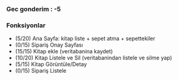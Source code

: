 
### Gec gonderim : -5

### Fonksiyonlar
- (5/20) Ana Sayfa: kitap liste + sepet atma + sepettekiler
- (0/15) Sipariş Onay Sayfası
- (15/15) Kitap ekle (veritabanina kaydet)
- (10/20) Kitap Listele ve Sil (veritabanindan listele ve silme yap)
- (5/15) Kitap Görüntüle/Detay
- (0/15) Sipariş Listele